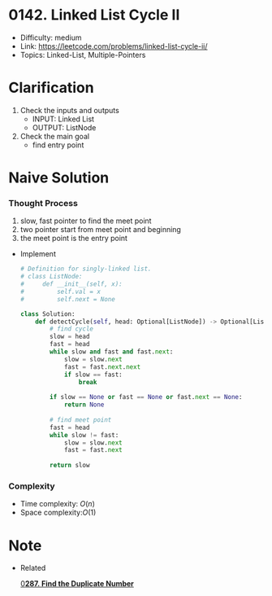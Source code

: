 # 0142. Linked List Cycle II

* Difficulty: medium
* Link: https://leetcode.com/problems/linked-list-cycle-ii/
* Topics: Linked-List, Multiple-Pointers

# Clarification

1. Check the inputs and outputs
    - INPUT: Linked List
    - OUTPUT: ListNode
2. Check the main goal
    - find entry point

# Naive Solution

### Thought Process

1. slow, fast pointer to find the meet point
2. two pointer start from meet point and beginning 
3. the meet point is the entry point
- Implement
    
    ```python
    # Definition for singly-linked list.
    # class ListNode:
    #     def __init__(self, x):
    #         self.val = x
    #         self.next = None
    
    class Solution:
        def detectCycle(self, head: Optional[ListNode]) -> Optional[ListNode]:
            # find cycle
            slow = head
            fast = head
            while slow and fast and fast.next:
                slow = slow.next
                fast = fast.next.next
                if slow == fast:
                    break
            
            if slow == None or fast == None or fast.next == None:
                return None
            
            # find meet point
            fast = head
            while slow != fast:
                slow = slow.next
                fast = fast.next
            
            return slow
    ```
    

### Complexity

- Time complexity: $O(n)$
- Space complexity:$O(1)$

# Note

- Related
    
    [0**287. Find the Duplicate Number** ](https://www.notion.so/0287-Find-the-Duplicate-Number-1f3d3e7e0ab74f22b4402128fc8351ba)